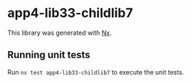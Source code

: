 # app4-lib33-childlib7

This library was generated with [Nx](https://nx.dev).

## Running unit tests

Run `nx test app4-lib33-childlib7` to execute the unit tests.
